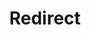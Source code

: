 ﻿---
layout: src/layouts/Redirect.astro
title: Redirect
redirect: /docs/octopus-rest-api/cli/octopus-account-azure
pubDate:  2023-01-01
navSearch: false
navSitemap: false
navMenu: false
---
